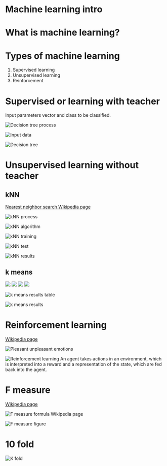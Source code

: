 # Machine learning intro

# What is machine learning?

# Types of machine learning

1. Supervised learning 
1. Unsupervised learning
1. Reinforcement 

# Supervised or learning with teacher

Input parameters vector and class to be classified.

![Decision tree process](decision_tree_process.png)

![Input data](titanic_data.png)

![Decision tree](decision_tree.png)


# Unsupervised learning without teacher

## kNN

[Nearest neighbor search Wikipedia page](https://en.wikipedia.org/wiki/Nearest_neighbor_search)

![kNN process](golf_process.png)

![kNN algorithm](https://upload.wikimedia.org/wikipedia/commons/e/e7/KnnClassification.svg)

![kNN training](golf_training.png)

![kNN test](golf_test.png)

![kNN results](golf_result.png)

## k means 

![](https://upload.wikimedia.org/wikipedia/commons/5/5e/K_Means_Example_Step_1.svg) 
![](https://upload.wikimedia.org/wikipedia/commons/a/a5/K_Means_Example_Step_2.svg)
![](https://upload.wikimedia.org/wikipedia/commons/3/3e/K_Means_Example_Step_3.svg)
![](https://upload.wikimedia.org/wikipedia/commons/d/d2/K_Means_Example_Step_4.svg)

![k means results table](iris_result_table.png)

![k means results](iris_3_cluster.png)

# Reinforcement learning

[Wikipedia page](https://en.wikipedia.org/wiki/Reinforcement_learning)

![Pleasant unpleasant emotions](https://upload.wikimedia.org/wikipedia/en/6/62/Two_Dimensions_of_Emotion.gif.jpg)

![Reinforcement learning](https://upload.wikimedia.org/wikipedia/commons/1/1b/Reinforcement_learning_diagram.svg)
An agent takes actions in an environment, which is interpreted into a reward and a representation of the state, which are fed back into the agent.

# F measure

[Wikipedia page](https://en.wikipedia.org/wiki/F1_score)

![F measure formula Wikipedia page](https://wikimedia.org/api/rest_v1/media/math/render/svg/7d63c1f5c659f95b5dfe5893213cc8ea7f8bea0a)

![F measure figure](https://upload.wikimedia.org/wikipedia/commons/2/26/Precisionrecall.svg)

# 10 fold

![K fold](https://upload.wikimedia.org/wikipedia/commons/1/1c/K-fold_cross_validation_EN.jpg)

